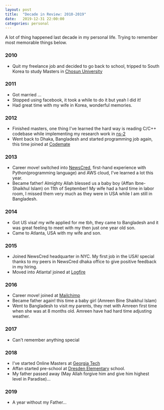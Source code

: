 ```yaml
---
layout: post
title:  "Decade in Review: 2010-2019"
date:   2019-12-31 22:00:00
categories: personal
---
```


A lot of thing happened last decade in my personal life. Trying to remember most memorable things below.

### 2010
* Quit my freelance job and decided to go back to school, tripped to South Korea to study Masters in [Chosun University](https://www3.chosun.ac.kr/eng/index.do)
### 2011
* Got married ...
* Stopped using facebook, it took a while to do it but yeah I did it!
* Had great time with my wife in Korea, wonderful memories.
### 2012
* Finished masters, one thing I've learned the hard way is reading C/C++ codebase while implementing my research work in [ns-2](https://www.isi.edu/nsnam/ns/)
* Went back to Dhaka, Bangladesh and started programming job again, this time joined at [Codemate](https://www.codemate.com/)
### 2013
* Career move! switched into [NewsCred](https://www.newscred.com/), first-hand experience with Python(programming language) and AWS cloud, I've learned a lot this year.
* Became father! Almighty Allah blessed us a baby boy (Affan Ibne-Shaikhul Islam) on 11th of September! My wife had a hard time in labor room, I missed them very much as they were in USA while I am still in Bangladesh.
### 2014
* Got US visa! my wife applied for me tbh, they came to Bangladesh and it was great feeling to meet with my then just one year old son.
* Came to Atlanta, USA with my wife and son.
### 2015
* Joined NewsCred headquarter in NYC. My first job in the USA! special thanks to my peers in NewsCred dhaka office to give positive feedback in my hiring.
* Moved into Atlanta! joined at [Logfire](logfire.com)
### 2016
* Career move! joined at [Mailchimp](mailchimp.com)
* Became father again! this time a baby girl (Amreen Bine Shaikhul Islam)
* Went to Bangladesh to visit my parents, they met with Amreen first time when she was at 8 months old. Amreen have had hard time adjusting weather.
### 2017
* Can't remember anything special
### 2018
* I've started Online Masters at [Georgia Tech](http://www.omscs.gatech.edu/)
* Affan started pre-school at [Dresden Elementary](http://www.dresdenes.dekalb.k12.ga.us/) school.
* My father passed away (May Allah forgive him and give him highest level in Paradise)...
### 2019
* A year without my Father...